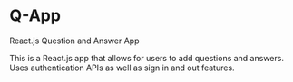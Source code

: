 # Q-App
React.js Question and Answer App

This is a React.js app that allows for users to add questions and answers. Uses authentication APIs as well as sign in and out features.
